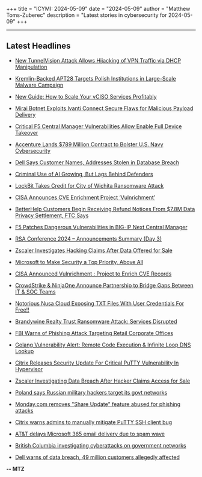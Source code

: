+++
title = "ICYMI: 2024-05-09"
date = "2024-05-09"
author = "Matthew Toms-Zuberec"
description = "Latest stories in cybersecurity for 2024-05-09"
+++

---------------------------------------------------------------------------
## Latest Headlines
- [New TunnelVision Attack Allows Hijacking of VPN Traffic via DHCP Manipulation](https://thehackernews.com/2024/05/new-tunnelvision-attack-allows.html)

- [Kremlin-Backed APT28 Targets Polish Institutions in Large-Scale Malware Campaign](https://thehackernews.com/2024/05/kremlin-backed-apt28-targets-polish.html)

- [New Guide: How to Scale Your vCISO Services Profitably](https://thehackernews.com/2024/05/new-guide-how-to-scale-your-vciso.html)

- [Mirai Botnet Exploits Ivanti Connect Secure Flaws for Malicious Payload Delivery](https://thehackernews.com/2024/05/mirai-botnet-exploits-ivanti-connect.html)

- [Critical F5 Central Manager Vulnerabilities Allow Enable Full Device Takeover](https://thehackernews.com/2024/05/critical-f5-central-manager.html)

- [Accenture Lands $789 Million Contract to Bolster U.S. Navy Cybersecurity](https://www.securityweek.com/accenture-lands-789-million-contract-to-bolster-u-s-navy-cybersecurity/)

- [Dell Says Customer Names, Addresses Stolen in Database Breach](https://www.securityweek.com/dell-says-customer-names-addresses-stolen-in-database-breach/)

- [Criminal Use of AI Growing, But Lags Behind Defenders](https://www.securityweek.com/criminal-use-of-ai-growing-but-lags-behind-defenders/)

- [LockBit Takes Credit for City of Wichita Ransomware Attack](https://www.securityweek.com/lockbit-takes-credit-for-city-of-wichita-ransomware-attack/)

- [CISA Announces CVE Enrichment Project ‘Vulnrichment’](https://www.securityweek.com/cisa-announces-cve-enrichment-project-vulnrichment/)

- [BetterHelp Customers Begin Receiving Refund Notices From $7.8M Data Privacy Settlement, FTC Says](https://www.securityweek.com/betterhelp-customers-begin-receiving-refund-notices-from-7-8m-data-privacy-settlement-ftc-says/)

- [F5 Patches Dangerous Vulnerabilities in BIG-IP Next Central Manager](https://www.securityweek.com/f5-patches-dangerous-vulnerabilities-in-big-ip-next-central-manager/)

- [RSA Conference 2024 – Announcements Summary (Day 3)](https://www.securityweek.com/rsa-conference-2024-announcements-summary-day-3/)

- [Zscaler Investigates Hacking Claims After Data Offered for Sale](https://www.securityweek.com/zscaler-investigates-hacking-claims-after-data-offered-for-sale/)

- [Microsoft to Make Security a Top Priority, Above All](https://cybersecuritynews.com/microsoft-to-make-security/)

- [CISA Announced Vulnrichment : Project to Enrich CVE Records](https://cybersecuritynews.com/cisa-announced-vulnrichment/)

- [CrowdStrike & NinjaOne Announce Partnership to Bridge Gaps Between IT & SOC Teams](https://cybersecuritynews.com/crowdstrike-ninjaone-bridge-gaps/)

- [Notorious Nusa Cloud Exposing TXT Files With User Credentials For Free!!](https://cybersecuritynews.com/nusa-cloud-txt-credentials-exposure/)

- [Brandywine Realty Trust Ransomware Attack: Services Disrupted](https://cybersecuritynews.com/brandywine-ransomware-attack/)

- [FBI Warns of Phishing Attack Targeting Retail Corporate Offices](https://cybersecuritynews.com/fbi-warns-of-phishing-attack/)

- [Golang Vulnerability Alert: Remote Code Execution & Infinite Loop DNS Lookup](https://cybersecuritynews.com/golang-vulnerability-alert/)

- [Citrix Releases Security Update For Critical PuTTY Vulnerability In Hypervisor](https://cybersecuritynews.com/citrix-putty-hypervisor-security-update/)

- [Zscaler Investigating Data Breach After Hacker Claims Access for Sale](https://cybersecuritynews.com/zscaler-investigating-data-breach/)

- [Poland says Russian military hackers target its govt networks](https://www.bleepingcomputer.com/news/security/poland-says-russian-military-hackers-target-its-govt-networks/)

- [Monday.com removes "Share Update" feature abused for phishing attacks](https://www.bleepingcomputer.com/news/security/mondaycom-removes-share-update-feature-abused-for-phishing-attacks/)

- [Citrix warns admins to manually mitigate PuTTY SSH client bug](https://www.bleepingcomputer.com/news/security/citrix-warns-admins-to-manually-mitigate-putty-ssh-client-bug/)

- [AT&T delays Microsoft 365 email delivery due to spam wave](https://www.bleepingcomputer.com/news/technology/att-delays-microsoft-365-email-delivery-due-to-spam-wave/)

- [British Columbia investigating cyberattacks on government networks](https://www.bleepingcomputer.com/news/security/british-columbia-investigating-cyberattacks-on-government-networks/)

- [Dell warns of data breach, 49 million customers allegedly affected](https://www.bleepingcomputer.com/news/security/dell-warns-of-data-breach-49-million-customers-allegedly-affected/)

**-- MTZ**